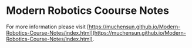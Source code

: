 # Modern Robotics Coourse Notes

For more information please visit [https://muchensun.github.io/Modern-Robotics-Course-Notes/index.html](https://muchensun.github.io/Modern-Robotics-Course-Notes/index.html).
